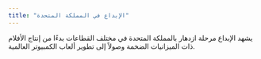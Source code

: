 ```yaml
---
title: "الإبداع في المملكة المتحدة"
---
```

يشهد الإبداع مرحلة ازدهار بالمملكة المتحدة في مختلف القطاعات بدءًا من إنتاج الأفلام ذات الميزانيات الضخمة وصولاً إلى تطوير ألعاب الكمبيوتر العالمية.
